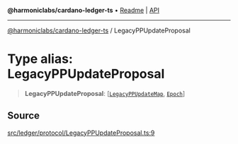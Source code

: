 **@harmoniclabs/cardano-ledger-ts** • [Readme](../Introduction.md) \| [API](../globals.md)

***

[@harmoniclabs/cardano-ledger-ts](../Introduction.md) / LegacyPPUpdateProposal

# Type alias: LegacyPPUpdateProposal

> **LegacyPPUpdateProposal**: [[`LegacyPPUpdateMap`](LegacyPPUpdateMap.md), [`Epoch`](Epoch.md)]

## Source

[src/ledger/protocol/LegacyPPUpdateProposal.ts:9](https://github.com/HarmonicLabs/cardano-ledger-ts/blob/d1659b0/src/ledger/protocol/LegacyPPUpdateProposal.ts#L9)
